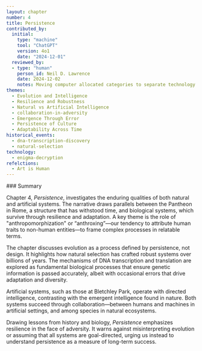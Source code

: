 ```yaml
---
layout: chapter
number: 4
title: Persistence
contributed_by:
  initial:
    type: "machine"
    tool: "ChatGPT"
    version: 4o1
    date: "2024-12-01"
  reviewed_by:
  - type: "human"
    person_id: Neil D. Lawrence
    date: 2024-12-02
    notes: Moving computer allocated categories to separate technology and media and to merge reflections.
themes:
  - Evolution and Intelligence
  - Resilience and Robustness
  - Natural vs Artificial Intelligence
  - collaboration-in-adversity
  - Emergence Through Error
  - Persistence of Culture
  - Adaptability Across Time
historical_events:
  - dna-transcription-discovery
  - natural-selection
technology:
  - enigma-decryption
refelctions:
  - Art is Human
---
```


<div class="machine-commentary" markdown="1">
### Summary

Chapter 4, *Persistence*, investigates the enduring qualities of both natural and artificial systems. The narrative draws parallels between the Pantheon in Rome, a structure that has withstood time, and biological systems, which survive through resilience and adaptation. A key theme is the role of "anthropomorphization" or “anthroxing”—our tendency to attribute human traits to non-human entities—to frame complex processes in relatable terms.

The chapter discusses evolution as a process defined by persistence, not design. It highlights how natural selection has crafted robust systems over billions of years. The mechanisms of DNA transcription and translation are explored as fundamental biological processes that ensure genetic information is passed accurately, albeit with occasional errors that drive adaptation and diversity.

Artificial systems, such as those at Bletchley Park, operate with directed intelligence, contrasting with the emergent intelligence found in nature. Both systems succeed through collaboration—between humans and machines in artificial settings, and among species in natural ecosystems. 

Drawing lessons from history and biology, *Persistence* emphasizes resilience in the face of adversity. It warns against misinterpreting evolution or assuming that all systems are goal-directed, urging us instead to understand persistence as a measure of long-term success.
</div>
